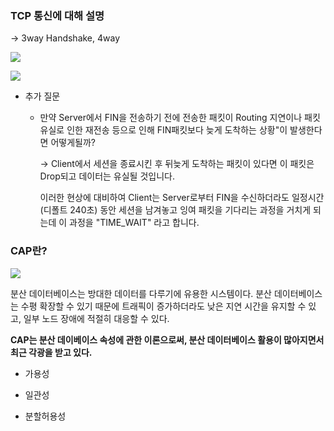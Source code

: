 ### TCP 통신에 대해 설명

-> 3way Handshake, 4way

![](https://t1.daumcdn.net/cfile/tistory/225A964D52F1BB6917)

![](https://t1.daumcdn.net/cfile/tistory/2152353F52F1C02835)

- 추가 질문 
  
  - 만약 Server에서 FIN을 전송하기 전에 전송한 패킷이 Routing 지연이나 패킷 유실로 인한 재전송 등으로 인해 FIN패킷보다 늦게 도착하는 상황"이 발생한다면 어떻게될까?
    
    -> Client에서 세션을 종료시킨 후 뒤늦게 도착하는 패킷이 있다면 이 패킷은 Drop되고 데이터는 유실될 것입니다. 
    
    이러한 현상에 대비하여 Client는 Server로부터 FIN을 수신하더라도 일정시간(디폴트 240초) 동안 세션을 남겨놓고 잉여 패킷을 기다리는 과정을 거치게 되는데 이 과정을 "TIME_WAIT" 라고 합니다.



### CAP란?

![](https://blog.kakaocdn.net/dn/V3FUB/btrxmz4Csj1/8vwwzzMFxOHqJp7kGQ6sr1/img.png)

분산 데이터베이스는 방대한 데이터를 다루기에 유용한 시스템이다. 분산 데이터베이스는 수평 확장할 수 있기 때문에 트래픽이 증가하더라도 낮은 지연 시간을 유지할 수 있고, 일부 노드 장애에 적절히 대응할 수 있다.

**CAP는 분산 데이베이스 속성에 관한 이론으로써, 분산 데이터베이스 활용이 많아지면서 최근 각광을 받고 있다.**

- 가용성

- 일관성

- 분할허용성


